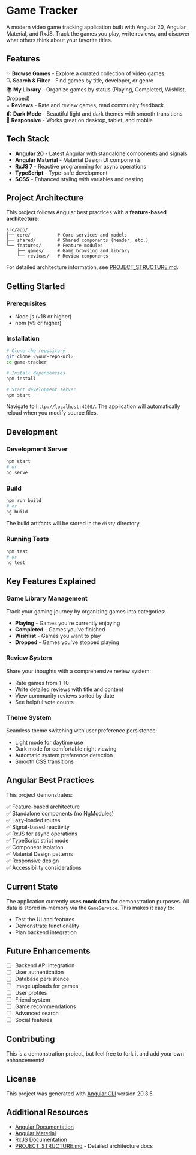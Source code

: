 # Game Tracker

A modern video game tracking application built with Angular 20, Angular Material, and RxJS. Track the games you play, write reviews, and discover what others think about your favorite titles.

## Features

✨ **Browse Games** - Explore a curated collection of video games  
🔍 **Search & Filter** - Find games by title, developer, or genre  
📚 **My Library** - Organize games by status (Playing, Completed, Wishlist, Dropped)  
⭐ **Reviews** - Rate and review games, read community feedback  
🌓 **Dark Mode** - Beautiful light and dark themes with smooth transitions  
📱 **Responsive** - Works great on desktop, tablet, and mobile

## Tech Stack

- **Angular 20** - Latest Angular with standalone components and signals
- **Angular Material** - Material Design UI components
- **RxJS 7** - Reactive programming for async operations
- **TypeScript** - Type-safe development
- **SCSS** - Enhanced styling with variables and nesting

## Project Architecture

This project follows Angular best practices with a **feature-based architecture**:

```
src/app/
├── core/          # Core services and models
├── shared/        # Shared components (header, etc.)
└── features/      # Feature modules
    ├── games/     # Game browsing and library
    └── reviews/   # Review components
```

For detailed architecture information, see [PROJECT_STRUCTURE.md](PROJECT_STRUCTURE.md).

## Getting Started

### Prerequisites

- Node.js (v18 or higher)
- npm (v9 or higher)

### Installation

```bash
# Clone the repository
git clone <your-repo-url>
cd game-tracker

# Install dependencies
npm install

# Start development server
npm start
```

Navigate to `http://localhost:4200/`. The application will automatically reload when you modify source files.

## Development

### Development Server

```bash
npm start
# or
ng serve
```

### Build

```bash
npm run build
# or
ng build
```

The build artifacts will be stored in the `dist/` directory.

### Running Tests

```bash
npm test
# or
ng test
```

## Key Features Explained

### Game Library Management
Track your gaming journey by organizing games into categories:
- **Playing** - Games you're currently enjoying
- **Completed** - Games you've finished
- **Wishlist** - Games you want to play
- **Dropped** - Games you've stopped playing

### Review System
Share your thoughts with a comprehensive review system:
- Rate games from 1-10
- Write detailed reviews with title and content
- View community reviews sorted by date
- See helpful vote counts

### Theme System
Seamless theme switching with user preference persistence:
- Light mode for daytime use
- Dark mode for comfortable night viewing
- Automatic system preference detection
- Smooth CSS transitions

## Angular Best Practices

This project demonstrates:

✅ Feature-based architecture  
✅ Standalone components (no NgModules)  
✅ Lazy-loaded routes  
✅ Signal-based reactivity  
✅ RxJS for async operations  
✅ TypeScript strict mode  
✅ Component isolation  
✅ Material Design patterns  
✅ Responsive design  
✅ Accessibility considerations  

## Current State

The application currently uses **mock data** for demonstration purposes. All data is stored in-memory via the `GameService`. This makes it easy to:
- Test the UI and features
- Demonstrate functionality
- Plan backend integration

## Future Enhancements

- [ ] Backend API integration
- [ ] User authentication
- [ ] Database persistence
- [ ] Image uploads for games
- [ ] User profiles
- [ ] Friend system
- [ ] Game recommendations
- [ ] Advanced search
- [ ] Social features

## Contributing

This is a demonstration project, but feel free to fork it and add your own enhancements!

## License

This project was generated with [Angular CLI](https://github.com/angular/angular-cli) version 20.3.5.

## Additional Resources

- [Angular Documentation](https://angular.dev)
- [Angular Material](https://material.angular.io)
- [RxJS Documentation](https://rxjs.dev)
- [PROJECT_STRUCTURE.md](PROJECT_STRUCTURE.md) - Detailed architecture docs
